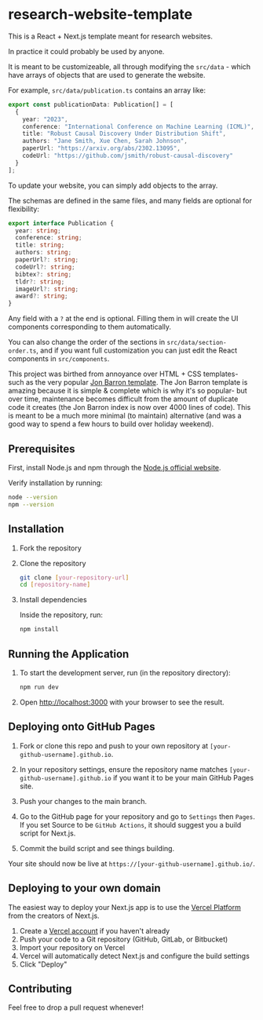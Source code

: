 # research-website-template

This is a React + Next.js template meant for research websites.

In practice it could probably be used by anyone. 

It is meant to be customizeable, all through modifying the `src/data` - which have arrays of objects that are used to generate the website.

For example, `src/data/publication.ts` contains an array like:
```typescript
export const publicationData: Publication[] = [
  {
    year: "2023",
    conference: "International Conference on Machine Learning (ICML)",
    title: "Robust Causal Discovery Under Distribution Shift",
    authors: "Jane Smith, Xue Chen, Sarah Johnson",
    paperUrl: "https://arxiv.org/abs/2302.13095",
    codeUrl: "https://github.com/jsmith/robust-causal-discovery"
  }
];
```
To update your website, you can simply add objects to the array. 

The schemas are defined in the same files, and many fields are optional for flexibility:
```typescript
export interface Publication {
  year: string;
  conference: string;
  title: string;
  authors: string;
  paperUrl?: string;
  codeUrl?: string;
  bibtex?: string;
  tldr?: string;
  imageUrl?: string;
  award?: string;
}
```
Any field with a `?` at the end is optional. Filling them in will create the UI components corresponding to them automatically.

You can also change the order of the sections in `src/data/section-order.ts`, and if you want full customization you can just edit the React components in `src/components`.

This project was birthed from annoyance over HTML + CSS templates- such as the very popular [Jon Barron template](https://github.com/jonbarron/website). The Jon Barron template is amazing because it is simple & complete which is why it's so popular- but over time, maintenance becomes difficult from the amount of duplicate code it creates (the Jon Barron index is now over 4000 lines of code). This is meant to be a much more minimal (to maintain) alternative (and was a good way to spend a few hours to build over holiday weekend).

## Prerequisites

First, install Node.js and npm through the [Node.js official website](https://nodejs.org/).

Verify installation by running:
```bash
node --version
npm --version
```

## Installation

1. Fork the repository

2. Clone the repository
   ```bash
   git clone [your-repository-url]
   cd [repository-name]
   ```

3. Install dependencies

    Inside the repository, run:
   ```bash
   npm install
   ```

## Running the Application

1. To start the development server, run (in the repository directory):
   ```bash
   npm run dev
   ```

2. Open [http://localhost:3000](http://localhost:3000) with your browser to see the result.


## Deploying onto GitHub Pages

1. Fork or clone this repo and push to your own repository at `[your-github-username].github.io`.

2. In your repository settings, ensure the repository name matches `[your-github-username].github.io` if you want it to be your main GitHub Pages site.

3. Push your changes to the main branch.

4. Go to the GitHub page for your repository and go to `Settings` then `Pages`. If you set Source to be `GitHub Actions`, it should suggest you a build script for Next.js.

5. Commit the build script and see things building.

Your site should now be live at `https://[your-github-username].github.io/`.


## Deploying to your own domain

The easiest way to deploy your Next.js app is to use the [Vercel Platform](https://vercel.com/) from the creators of Next.js.

1. Create a [Vercel account](https://vercel.com/signup) if you haven't already
2. Push your code to a Git repository (GitHub, GitLab, or Bitbucket)
3. Import your repository on Vercel
4. Vercel will automatically detect Next.js and configure the build settings
5. Click "Deploy"

## Contributing

Feel free to drop a pull request whenever!
